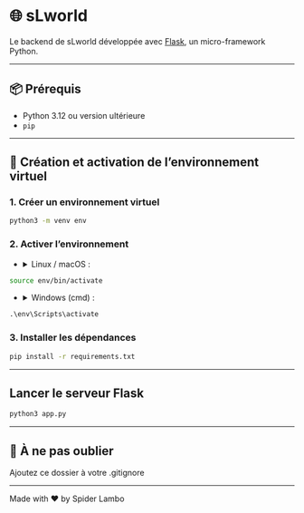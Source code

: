 # 🌐 sLworld

Le backend de sLworld développée avec [Flask](https://flask.palletsprojects.com/), un micro-framework Python.

---

## 📦 Prérequis

- Python 3.12 ou version ultérieure
- `pip`

---

## 🐍 Création et activation de l’environnement virtuel

### 1. Créer un environnement virtuel

```bash
python3 -m venv env
```

### 2. Activer l’environnement

- <details><summary>Linux / macOS :</summary>

```bash
source env/bin/activate
```
</details>

- <details><summary>Windows (cmd) :</summary>

```cmd
.\env\Scripts\activate
```
</details>

### 3. Installer les dépendances

```bash
pip install -r requirements.txt
```

--- 

## Lancer le serveur Flask

```bash
python3 app.py
```

---

## 🧾 À ne pas oublier

Ajoutez ce dossier à votre .gitignore

---

Made with ❤️ by Spider Lambo